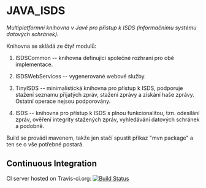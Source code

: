 # JAVA_ISDS

*Multiplatformní knihovna v Javě pro přístup k ISDS (informačnímu systému datových schránek).*

Knihovna se skládá ze čtyř modulů:

1) ISDSCommon -- knihovna definující společné rozhraní pro obě implementace.

3) ISDSWebServices -- vygenerované webové služby.

2) TinyISDS -- minimalistická knihovna pro přístup k ISDS, podporuje stažení
seznamu přijatých zpráv, stažení zprávy a získání haše zprávy. Ostatní operace
nejsou podporovány.

4) ISDS -- knihovna pro přístup k ISDS s plnou funkcionalitou, tzn.
odesílání zpráv, ověření integrity stažených zpráv, vyhledávání datových
schránek a podobně.

Build se provádí mavenem, takže jen stačí spustit příkaz "mvn package" a ten se
o vše potřebné postará.

## Continuous Integration

CI server hosted on Travis-ci.org: [![Build Status](https://travis-ci.org/czgov/JAVA_ISDS.svg?branch=master)](https://travis-ci.org/czgov/JAVA_ISDS)
